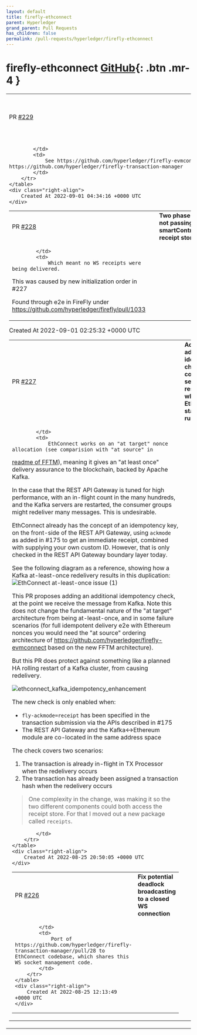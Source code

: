 ```yaml
---
layout: default
title: firefly-ethconnect
parent: Hyperledger
grand_parent: Pull Requests
has_children: false
permalink: /pull-requests/hyperledger/firefly-ethconnect
---
```


# firefly-ethconnect <span class="fs-3 right-align">[GitHub](https://github.com/hyperledger/firefly-ethconnect){: .btn .mr-4 }</span>


<div>
    <table>
        <tr>
            <td>
                PR <a href="https://github.com/hyperledger/firefly-ethconnect/pull/229" class=".btn">#229</a>
            </td>
            <td>
                <b>
                    Remove early FFCAPI implementation not it is replaced by EVMConnect
                </b>
            </td>
        </tr>
        <tr>
            <td>
                
            </td>
            <td>
                See https://github.com/hyperledger/firefly-evmconnect and https://github.com/hyperledger/firefly-transaction-manager
            </td>
        </tr>
    </table>
    <div class="right-align">
        Created At 2022-09-01 04:34:16 +0000 UTC
    </div>
</div>

<div>
    <table>
        <tr>
            <td>
                PR <a href="https://github.com/hyperledger/firefly-ethconnect/pull/228" class=".btn">#228</a>
            </td>
            <td>
                <b>
                    Two phase init was not passing smartContractGW to receipt store
                </b>
            </td>
        </tr>
        <tr>
            <td>
                
            </td>
            <td>
                Which meant no WS receipts were being delivered.

This was caused by new initialization order in #227 

Found through e2e in FireFly under https://github.com/hyperledger/firefly/pull/1033
            </td>
        </tr>
    </table>
    <div class="right-align">
        Created At 2022-09-01 02:25:32 +0000 UTC
    </div>
</div>

<div>
    <table>
        <tr>
            <td>
                PR <a href="https://github.com/hyperledger/firefly-ethconnect/pull/227" class=".btn">#227</a>
            </td>
            <td>
                <b>
                    Add additional idempotence check to cover Kafka server restart, while EthConnect stays running
                </b>
            </td>
        </tr>
        <tr>
            <td>
                
            </td>
            <td>
                EthConnect works on an "at target" nonce allocation (see comparision with "at source" in
[readme of FFTM](https://github.com/hyperledger/firefly-transaction-manager/blob/main/README.md#nonce-management)), meaning it gives an "at least once" delivery assurance to the blockchain, backed by Apache Kafka.

In the case that the REST API Gateway is tuned for high performance, with an in-flight count in the many hundreds, and the Kafka servers are restarted, the consumer groups might redeliver many messages. This is undesirable.

EthConnect already has the concept of an idempotency key, on the front-side of the REST API Gateway, using `ackmode` as added in #175 to get an immediate receipt, combined with supplying your own custom ID. However, that is only checked in the REST API Gateway boundary layer today.

See the following diagram as a reference, showing how a Kafka at-least-once redelivery results in this duplication:
![EthConnect at-least-once issue (1)](https://user-images.githubusercontent.com/6660217/186766456-c229e16c-a22b-4846-9e81-9af879e5eda1.jpg)

This PR proposes adding an additional idempotency check, at the point we receive the message from Kafka. Note this does not change the fundamental nature of the "at target" architecture from being at-least-once, and in some failure scenarios (for full idempotent delivery e2e with Ethereum nonces you would need the "at source" ordering architecture of https://github.com/hyperledger/firefly-evmconnect based on the new FFTM architecture).

But this PR does protect against something like a planned HA rolling restart of a Kafka cluster, from causing redelivery.

![ethconnect_kafka_idempotency_enhancement](https://user-images.githubusercontent.com/6660217/186765590-2d643579-efa8-43fe-b64d-2a80808e17b1.jpg)

The new check is only enabled when:
- `fly-ackmode=receipt` has been specified in the transaction submission via the APIs described in #175 
- The REST API Gateway and the Kafka<->Ethereum module are co-located in the same address space

The check covers two scenarios:
1. The transaction is already in-flight in TX Processor when the redelivery occurs
2. The transaction has already been assigned a transaction hash when the redelivery occurs

> One complexity in the change, was making it so the two different components could both access the receipt store. For that I moved out a new package called `receipts`.
 
            </td>
        </tr>
    </table>
    <div class="right-align">
        Created At 2022-08-25 20:50:05 +0000 UTC
    </div>
</div>

<div>
    <table>
        <tr>
            <td>
                PR <a href="https://github.com/hyperledger/firefly-ethconnect/pull/226" class=".btn">#226</a>
            </td>
            <td>
                <b>
                    Fix potential deadlock broadcasting to a closed WS connection
                </b>
            </td>
        </tr>
        <tr>
            <td>
                
            </td>
            <td>
                Port of https://github.com/hyperledger/firefly-transaction-manager/pull/28 to EthConnect codebase, which shares this WS socket management code.
            </td>
        </tr>
    </table>
    <div class="right-align">
        Created At 2022-08-25 12:13:49 +0000 UTC
    </div>
</div>

